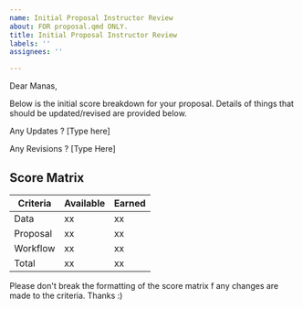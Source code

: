 ```yaml
---
name: Initial Proposal Instructor Review
about: FOR proposal.qmd ONLY.
title: Initial Proposal Instructor Review
labels: ''
assignees: ''

---
```


Dear Manas,

Below is the initial score breakdown for your proposal. Details of things that should be updated/revised are provided below.

Any Updates ?
[Type here]

Any Revisions ?
[Type Here]

## Score Matrix

| Criteria | Available | Earned |
|----------|-----------|--------|
| Data     | xx | xx |
| Proposal | xx | xx |
| Workflow | xx | xx |
| Total    | xx | xx |

Please don't break the formatting of the score matrix f any changes are made to the criteria. Thanks :)
